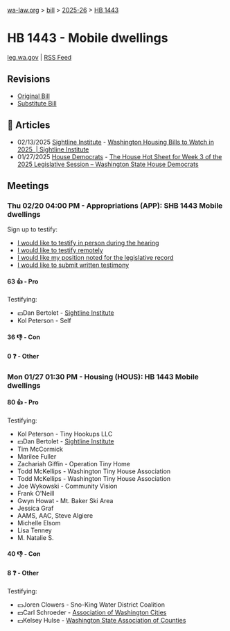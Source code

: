 [wa-law.org](/) > [bill](/bill/) > [2025-26](/bill/2025-26/) > [HB 1443](/bill/2025-26/hb/1443/)

# HB 1443 - Mobile dwellings
[leg.wa.gov](https://app.leg.wa.gov/billsummary?BillNumber=1443&Year=2025&Initiative=false) | [RSS Feed](./rss.xml)

## Revisions
* [Original Bill](1/)
* [Substitute Bill](S/)

## 📰 Articles
* 02/13/2025 [Sightline Institute](/org/sightline_institute/) - [Washington Housing Bills to Watch in 2025  | Sightline Institute](https://www.sightline.org/2025/02/13/washington-housing-bills-to-watch-in-2025/#:~:text=HB%201443)
* 01/27/2025 [House Democrats](/org/house_democrats/) - [The House Hot Sheet for Week 3 of the 2025 Legislative Session – Washington State House Democrats](https://housedemocrats.wa.gov/blog/2025/01/27/the-house-hot-sheet-for-week-3-of-the-2025-legislative-session/#:~:text=HB%201443)

## Meetings
### Thu 02/20 04:00 PM - Appropriations (APP): SHB 1443 Mobile dwellings
Sign up to testify:
* [I would like to testify in person during the hearing](https://app.leg.wa.gov/csi/Testifier/Add?chamber=House&mId=32860&aId=164627&caId=26018&tId=1)
* [I would like to testify remotely](https://app.leg.wa.gov/csi/Testifier/Add?chamber=House&mId=32860&aId=164627&caId=26018&tId=2)
* [I would like my position noted for the legislative record](https://app.leg.wa.gov/csi/Testifier/Add?chamber=House&mId=32860&aId=164627&caId=26018&tId=3)
* [I would like to submit written testimony](https://app.leg.wa.gov/csi/Testifier/Add?chamber=House&mId=32860&aId=164627&caId=26018&tId=4)

#### 63 👍 - Pro
Testifying:
* 💵Dan Bertolet - [Sightline Institute](/org/sightline_institute/)
* Kol Peterson - Self

#### 36 👎 - Con

#### 0 ❓ - Other

### Mon 01/27 01:30 PM - Housing (HOUS): HB 1443 Mobile dwellings
#### 80 👍 - Pro
Testifying:
* Kol Peterson - Tiny Hookups LLC
* 💵Dan Bertolet - [Sightline Institute](/org/sightline_institute/)
* Tim McCormick
* Marilee Fuller
* Zachariah Giffin - Operation Tiny Home
* Todd McKellips - Washington Tiny House Association
* Todd McKellips - Washington Tiny House Association
* Joe Wykowski - Community Vision
* Frank O'Neill
* Gwyn Howat - Mt. Baker Ski Area
* Jessica Graf
* AAMS, AAC, Steve Algiere
* Michelle Elsom
* Lisa Tenney
* M. Natalie S.

#### 40 👎 - Con

#### 8 ❓ - Other
Testifying:
* 💵Joren Clowers - Sno-King Water District Coalition
* 💵Carl Schroeder - [Association of Washington Cities](/org/association_of_washington_cities/)
* 💵Kelsey Hulse - [Washington State Association of Counties](/org/washington_state_association_of_counties/)
